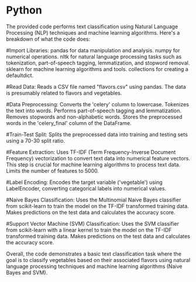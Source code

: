 # Python

The provided code performs text classification using Natural Language Processing (NLP) techniques and machine learning algorithms. Here's a breakdown of what the code does:

#Import Libraries:
pandas for data manipulation and analysis.
numpy for numerical operations.
nltk for natural language processing tasks such as tokenization, part-of-speech tagging, lemmatization, and stopword removal.
sklearn for machine learning algorithms and tools.
collections for creating a defaultdict.

#Read Data:
Reads a CSV file named "flavors.csv" using pandas. The data is presumably related to flavors and vegetables.

#Data Preprocessing:
Converts the 'celery' column to lowercase.
Tokenizes the text into words.
Performs part-of-speech tagging and lemmatization.
Removes stopwords and non-alphabetic words.
Stores the preprocessed words in the 'celery_final' column of the DataFrame.

#Train-Test Split:
Splits the preprocessed data into training and testing sets using a 70-30 split ratio.

#Feature Extraction:
Uses TF-IDF (Term Frequency-Inverse Document Frequency) vectorization to convert text data into numerical feature vectors. This step is crucial for machine learning algorithms to process text data.
Limits the number of features to 5000.

#Label Encoding:
Encodes the target variable ('vegetable') using LabelEncoder, converting categorical labels into numerical values.

#Naive Bayes Classification:
Uses the Multinomial Naive Bayes classifier from scikit-learn to train the model on the TF-IDF transformed training data.
Makes predictions on the test data and calculates the accuracy score.

#Support Vector Machine (SVM) Classification:
Uses the SVM classifier from scikit-learn with a linear kernel to train the model on the TF-IDF transformed training data.
Makes predictions on the test data and calculates the accuracy score.


Overall, the code demonstrates a basic text classification task where the goal is to classify vegetables based on their associated flavors using natural language processing techniques and machine learning algorithms (Naive Bayes and SVM).
